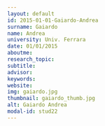 ```yaml
---
layout: default 
id: 2015-01-01-Gaiardo-Andrea
surname: Gaiardo
name: Andrea
university: Univ. Ferrara
date: 01/01/2015
aboutme: 
research_topic: 
subtitle: 
advisor: 
keywords: 
website: 
img: gaiardo.jpg
thumbnail: gaiardo_thumb.jpg
alt: Gaiardo Andrea
modal-id: stud22
---
```

